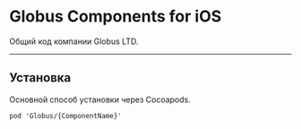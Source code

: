 Globus Components for iOS
==========
Общий код компании Globus LTD.

---

Установка
---------
Основной способ установки через Cocoapods.

`pod 'Globus/{ComponentName}'`
